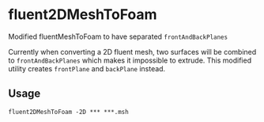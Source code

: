 # fluent2DMeshToFoam
Modified fluentMeshToFoam to have separated `frontAndBackPlanes`

Currently when converting a 2D fluent mesh, two surfaces will be combined to `frontAndBackPlanes` which makes it impossible to extrude. This modified utility creates `frontPlane` and `backPlane` instead.

## Usage
```
fluent2DMeshToFoam -2D *** ***.msh
```
